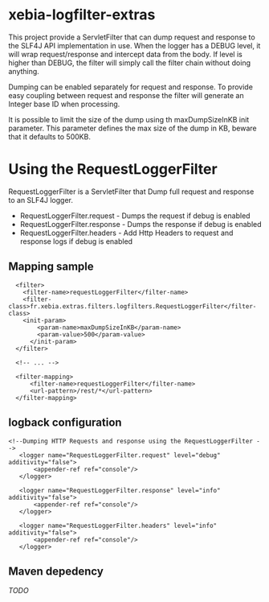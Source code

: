 <!--                                                                           -->
<!--  Copyright 2008-2010 Xebia and the original author or authors.            -->
<!--                                                                           -->
<!--  Licensed under the Apache License, Version 2.0 (the "License");          -->
<!--  you may not use this file except in compliance with the License.         -->
<!--  You may obtain a copy of the License at                                  -->
<!--                                                                           -->
<!--       http://www.apache.org/licenses/LICENSE-2.0                          -->
<!--                                                                           -->
<!--  Unless required by applicable law or agreed to in writing, software      -->
<!--  distributed under the License is distributed on an "AS IS" BASIS,        -->
<!--  WITHOUT WARRANTIES OR CONDITIONS OF ANY KIND, either express or implied. -->
<!--  See the License for the specific language governing permissions and      -->
<!--  limitations under the License.                                           -->
<!--                                                                           -->

# xebia-logfilter-extras

This project provide a ServletFilter that can dump request and response to the SLF4J API implementation in use.
When the logger has a DEBUG level, it will wrap request/response and intercept data from the body.
If level is higher than DEBUG, the filter will simply call the filter chain without doing anything.

Dumping can be enabled separately for request and response. To provide easy coupling between request and response
the filter will generate an Integer base ID when processing.

It is possible to limit the size of the dump using th maxDumpSizeInKB init parameter. This parameter
defines the max size of the dump in KB, beware that it defaults to 500KB.

# Using the RequestLoggerFilter

RequestLoggerFilter is a ServletFilter that Dump full request and response to an SLF4J logger.

* RequestLoggerFilter.request  - Dumps the request if debug is enabled
* RequestLoggerFilter.response - Dumps the response if debug is enabled
* RequestLoggerFilter.headers  - Add Http Headers to request and response logs if debug is enabled

## Mapping sample

```
  <filter>
    <filter-name>requestLoggerFilter</filter-name>
    <filter-class>fr.xebia.extras.filters.logfilters.RequestLoggerFilter</filter-class>
    <init-param>
        <param-name>maxDumpSizeInKB</param-name>
        <param-value>500</param-value>
      </init-param>
  </filter>
  
  <!-- ... -->
    
  <filter-mapping>
      <filter-name>requestLoggerFilter</filter-name>
      <url-pattern>/rest/*</url-pattern>
  </filter-mapping>
```

## logback configuration

 ```
 <!--Dumping HTTP Requests and response using the RequestLoggerFilter -->
    <logger name="RequestLoggerFilter.request" level="debug" additivity="false">
        <appender-ref ref="console"/>
    </logger>

    <logger name="RequestLoggerFilter.response" level="info" additivity="false">
        <appender-ref ref="console"/>
    </logger>

    <logger name="RequestLoggerFilter.headers" level="info" additivity="false">
        <appender-ref ref="console"/>
    </logger>
```

## Maven depedency

*TODO*
